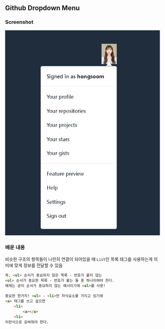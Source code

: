 ## Github Dropdown Menu

### Screenshot
<img src="./assets/Github-Dropdown-Menu.PNG" alt="Github Dropdown Menu">

### 배운 내용
비슷한 구조의 항목들이 나란히 연결이 되어있을 때 
`List`인 목록 태그를 사용하는게 의미에 맞게 정보를 전달할 수 있음
```HTML
즉, <ul> 순서가 중요하지 않은 목록 - 번호가 붙지 않는
<ol> 순서가 중요한 목록 - 번호가 붙는 둘 중 하나이여야 한다.
예제는 굳이 순서가 중요하지 않는 예시이기에 <ul>를 사용!

중요한 한가지! <ul> - <li>만 자식요소를 가지고 있기에
<a> 태그를 쓰고 싶으면
    <li>
        <a></a>
    <li>
이런식으로 감싸줘야 한다.
```
